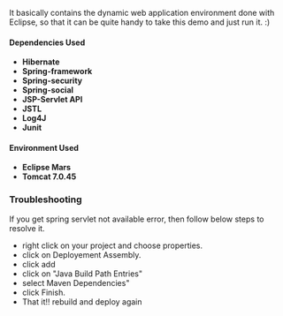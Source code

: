 It basically contains the dynamic web application environment done with Eclipse, so that it can be quite handy to take this demo and just run it. :)

#### Dependencies Used

* **Hibernate**
* **Spring-framework**
* **Spring-security**
* **Spring-social**
* **JSP-Servlet API**
* **JSTL**
* **Log4J**
* **Junit**

#### Environment Used

* **Eclipse Mars**
* **Tomcat 7.0.45**

### Troubleshooting

If you get spring servlet not available error, then follow below steps to resolve it.

* right click on your project and choose properties.
* click on Deployement Assembly.
* click add
* click on "Java Build Path Entries"
* select Maven Dependencies"
* click Finish.
* That it!! rebuild and deploy again

